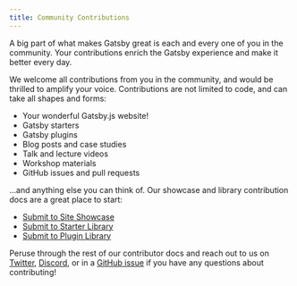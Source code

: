 ```yaml
---
title: Community Contributions
---
```


A big part of what makes Gatsby great is each and every one of you in the community. Your contributions enrich the Gatsby experience and make it better every day.

We welcome all contributions from you in the community, and would be thrilled to amplify your voice. Contributions are not limited to code, and can take all shapes and forms:

- Your wonderful Gatsby.js website!
- Gatsby starters
- Gatsby plugins
- Blog posts and case studies
- Talk and lecture videos
- Workshop materials
- GitHub issues and pull requests

...and anything else you can think of. Our showcase and library contribution docs are a great place to start:

- [Submit to Site Showcase](/contributing/site-showcase-submissions)
- [Submit to Starter Library](/contributing/submit-to-starter-library/)
- [Submit to Plugin Library](/contributing/submit-to-plugin-library/)

Peruse through the rest of our contributor docs and reach out to us on [Twitter](https://twitter.com/gatsbyjs), [Discord](https://gatsby.dev/discord), or in a [GitHub issue](/contributing/how-to-file-an-issue/) if you have any questions about contributing!

